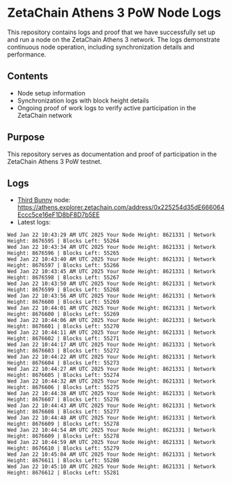 # ZetaChain Athens 3 PoW Node Logs
This repository contains logs and proof that we have successfully set up and run a node on the ZetaChain Athens 3 network. The logs demonstrate continuous node operation, including synchronization details and performance.

## Contents
- Node setup information
- Synchronization logs with block height details
- Ongoing proof of work logs to verify active participation in the ZetaChain network

## Purpose
This repository serves as documentation and proof of participation in the ZetaChain Athens 3 PoW testnet.

## Logs

- [Third Bunny](https://thirdbunny.xyz/) node: https://athens.explorer.zetachain.com/address/0x225254d35dE666064Eccc5ce16eF1D8bF8D7b5EE
- Latest logs:
```
Wed Jan 22 10:43:29 AM UTC 2025 Your Node Height: 8621331 | Network Height: 8676595 | Blocks Left: 55264
Wed Jan 22 10:43:34 AM UTC 2025 Your Node Height: 8621331 | Network Height: 8676596 | Blocks Left: 55265
Wed Jan 22 10:43:40 AM UTC 2025 Your Node Height: 8621331 | Network Height: 8676597 | Blocks Left: 55266
Wed Jan 22 10:43:45 AM UTC 2025 Your Node Height: 8621331 | Network Height: 8676598 | Blocks Left: 55267
Wed Jan 22 10:43:50 AM UTC 2025 Your Node Height: 8621331 | Network Height: 8676599 | Blocks Left: 55268
Wed Jan 22 10:43:56 AM UTC 2025 Your Node Height: 8621331 | Network Height: 8676600 | Blocks Left: 55269
Wed Jan 22 10:44:01 AM UTC 2025 Your Node Height: 8621331 | Network Height: 8676600 | Blocks Left: 55269
Wed Jan 22 10:44:06 AM UTC 2025 Your Node Height: 8621331 | Network Height: 8676601 | Blocks Left: 55270
Wed Jan 22 10:44:11 AM UTC 2025 Your Node Height: 8621331 | Network Height: 8676602 | Blocks Left: 55271
Wed Jan 22 10:44:17 AM UTC 2025 Your Node Height: 8621331 | Network Height: 8676603 | Blocks Left: 55272
Wed Jan 22 10:44:22 AM UTC 2025 Your Node Height: 8621331 | Network Height: 8676604 | Blocks Left: 55273
Wed Jan 22 10:44:27 AM UTC 2025 Your Node Height: 8621331 | Network Height: 8676605 | Blocks Left: 55274
Wed Jan 22 10:44:32 AM UTC 2025 Your Node Height: 8621331 | Network Height: 8676606 | Blocks Left: 55275
Wed Jan 22 10:44:38 AM UTC 2025 Your Node Height: 8621331 | Network Height: 8676607 | Blocks Left: 55276
Wed Jan 22 10:44:43 AM UTC 2025 Your Node Height: 8621331 | Network Height: 8676608 | Blocks Left: 55277
Wed Jan 22 10:44:48 AM UTC 2025 Your Node Height: 8621331 | Network Height: 8676609 | Blocks Left: 55278
Wed Jan 22 10:44:54 AM UTC 2025 Your Node Height: 8621331 | Network Height: 8676609 | Blocks Left: 55278
Wed Jan 22 10:44:59 AM UTC 2025 Your Node Height: 8621331 | Network Height: 8676610 | Blocks Left: 55279
Wed Jan 22 10:45:04 AM UTC 2025 Your Node Height: 8621331 | Network Height: 8676611 | Blocks Left: 55280
Wed Jan 22 10:45:10 AM UTC 2025 Your Node Height: 8621331 | Network Height: 8676612 | Blocks Left: 55281
```
